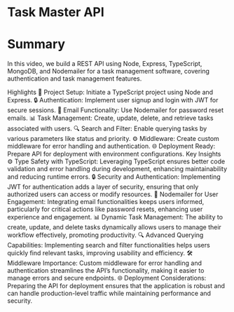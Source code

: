 # Task Master API

# Summary
In this video, we build a REST API using Node, Express, TypeScript, MongoDB, and Nodemailer for a task management software, covering authentication and task management features.

Highlights
🚀 Project Setup: Initiate a TypeScript project using Node and Express.
🔒 Authentication: Implement user signup and login with JWT for secure sessions.
📧 Email Functionality: Use Nodemailer for password reset emails.
📊 Task Management: Create, update, delete, and retrieve tasks associated with users.
🔍 Search and Filter: Enable querying tasks by various parameters like status and priority.
⚙️ Middleware: Create custom middleware for error handling and authentication.
🌐 Deployment Ready: Prepare API for deployment with environment configurations.
Key Insights
⚙️ Type Safety with TypeScript: Leveraging TypeScript ensures better code validation and error handling during development, enhancing maintainability and reducing runtime errors.
🔒 Security and Authentication: Implementing JWT for authentication adds a layer of security, ensuring that only authorized users can access or modify resources.
📧 Nodemailer for User Engagement: Integrating email functionalities keeps users informed, particularly for critical actions like password resets, enhancing user experience and engagement.
📊 Dynamic Task Management: The ability to create, update, and delete tasks dynamically allows users to manage their workflow effectively, promoting productivity.
🔍 Advanced Querying Capabilities: Implementing search and filter functionalities helps users quickly find relevant tasks, improving usability and efficiency.
🛠️ Middleware Importance: Custom middleware for error handling and authentication streamlines the API’s functionality, making it easier to manage errors and secure endpoints.
🌐 Deployment Considerations: Preparing the API for deployment ensures that the application is robust and can handle production-level traffic while maintaining performance and security.
